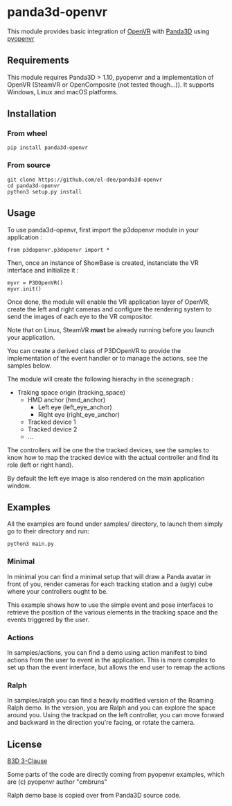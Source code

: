 # panda3d-openvr

This module provides basic integration of [OpenVR](https://github.com/ValveSoftware/openvr) with [Panda3D](https://www.panda3d.org/) using [pyopenvr](https://github.com/cmbruns/pyopenvr)

## Requirements

This module requires Panda3D > 1.10, pyopenvr and a implementation of OpenVR (SteamVR or OpenComposite (not tested though...)). It supports Windows, Linux and macOS platforms.

## Installation

### From wheel

    pip install panda3d-openvr

### From source

    git clone https://github.com/el-dee/panda3d-openvr
    cd panda3d-openvr
    python3 setup.py install

## Usage

To use panda3d-openvr, first import the p3dopenvr module in your application :

    from p3dopenvr.p3dopenvr import *

Then, once an instance of ShowBase is created, instanciate the VR interface and initialize it :

    myvr = P3DOpenVR()
    myvr.init()

Once done, the module will enable the VR application layer of OpenVR, create the left and right cameras and configure the rendering system to send the images of each eye to the VR compositor.

Note that on Linux, SteamVR **must** be already running before you launch your application.

You can create a derived class of P3DOpenVR to provide the implementation of the event handler or to manage the actions, see the samples below.

The module will create the following hierachy in the scenegraph :

* Traking space origin (tracking_space)
    * HMD anchor (hmd_anchor)
        * Left eye (left_eye_anchor)
      * Right eye (right_eye_anchor)
    * Tracked device 1
    * Tracked device 2
    * ...

The controllers will be one the the tracked devices, see the samples to know how to map the tracked device with the actual controller and find its role (left or right hand).

By default the left eye image is also rendered on the main application window.


## Examples

All the examples are found under samples/ directory, to launch them simply go to their directory and run:

    python3 main.py

### Minimal

In minimal you can find a minimal setup that will draw a Panda avatar in front of you, render cameras for each tracking station and a (ugly) cube where your controllers ought to be.

This example shows how to use the simple event and pose interfaces to retrieve the position of the various elements in the tracking space and the events triggered by the user.

### Actions

In samples/actions, you can find a demo using action manifest to bind actions from the user to event in the application. This is more complex to set up than the event interface, but allows the end user to remap the actions

### Ralph

In samples/ralph you can find a heavily modified version of the Roaming Ralph demo. In the version, you are Ralph and you can explore the space around you. Using the trackpad on the left controller, you can move forward and backward in the direction you're facing, or rotate the camera.

## License

[B3D 3-Clause](https://choosealicense.com/licenses/bsd-3-clause/)

Some parts of the code are directly coming from pyopenvr examples, which are (c) pyopenvr author "cmbruns"

Ralph demo base is copied over from Panda3D source code.
